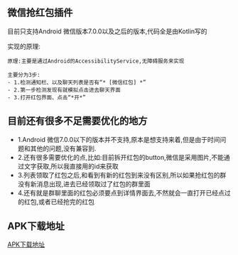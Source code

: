 ## 微信抢红包插件

目前只支持Android 微信版本7.0.0以及之后的版本,代码全是由Kotlin写的

实现的原理:

    原理:主要是通过Android的AccessibilityService,无障碍服务来实现
    
    主要分为3步:
    - 1.检测通知栏、以及聊天列表是否有“* [微信红包] *”
    - 2.第一步检测发现有就模拟点击进去聊天界面
    - 3.打开红包界面、点击“*开*”
## 目前还有很多不足需要优化的地方

   - 1.Android 微信7.0.0以下的版本并不支持,原本是想支持来着,但是由于时间问题和其他的问题,没有兼容到.
   - 2.还有很多需要优化的点,比如:目前拆开红包的button,微信是采用图片,不能通过文字获取,所以我直接用的id来获取
   - 3.列表领取了红包之后,和看到有新的红包到来没有区别,所以如果抢红包的群没有新消息出现,进去已经领取过了红包的群里面
   - 4.还有就是群聊里面的红包必须要点到详情界面去,不然就会一直打开已经点过的红包,或者已经抢完的红包
   
## APK下载地址
   [APK下载地址](https://github.com/scorpioLt/WXMoneyPlugin/blob/master/apk/app-release.apk)
